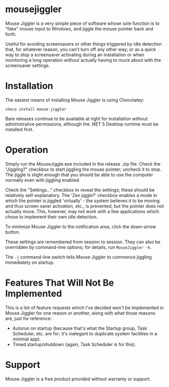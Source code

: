 mousejiggler
============

Mouse Jiggler is a very simple piece of software whose sole function is to "fake" mouse input to Windows, and jiggle the mouse pointer back and forth.

Useful for avoiding screensavers or other things triggered by idle detection that, for whatever reason, you can't turn off any other way; or as a quick way to stop a screensaver activating during an installation or when monitoring a long operation without actually having to muck about with the screensaver settings.

Installation
============

The easiest means of installing Mouse Jiggler is using Chocolatey:

`choco install mouse-jiggler`

Bare releases continue to be available at right for installation without administrative permissions, although the .NET 5 Desktop runtime must be installed first.

Operation
=========

Simply run the MouseJiggle.exe included in the release .zip file. Check the "Jiggling?" checkbox to start jiggling the mouse pointer; uncheck it to stop. The jiggle is slight enough that you should be able to use the computer normally even with jiggling enabled.

Check the "Settings..." checkbox to reveal the settings; these should be relatively self-explanatory. The 'Zen jiggle?' checkbox enables a mode in which the pointer is jiggled 'virtually' - the system believes it to be moving and thus screen saver activation, etc., is prevented, but the pointer does not actually move. This, however, may not work with a few applications which chose to implement their own idle detection.

To minimize Mouse Jiggler to the notification area, click the down-arrow button.

These settings are remembered from session to session. They can also be overridden by command-line options; for details, run `MouseJiggler -h`.

The `-j` command-line switch tells Mouse Jiggler to commence jiggling immediately on startup.

Features That Will Not Be Implemented
=====================================

This is a list of feature requests which I've decided won't be implemented in Mouse Jiggler for one reason or another, along with what those reasons are, just for reference:

 * Autorun on startup (because that's what the Startup group, Task Scheduler, etc. are for; it's inelegant to duplicate system facilities in a minimal app).
 * Timed startup/shutdown (again, Task Scheduler is for this).

Support
=======

Mouse Jiggler is a free product provided without warranty or support.

